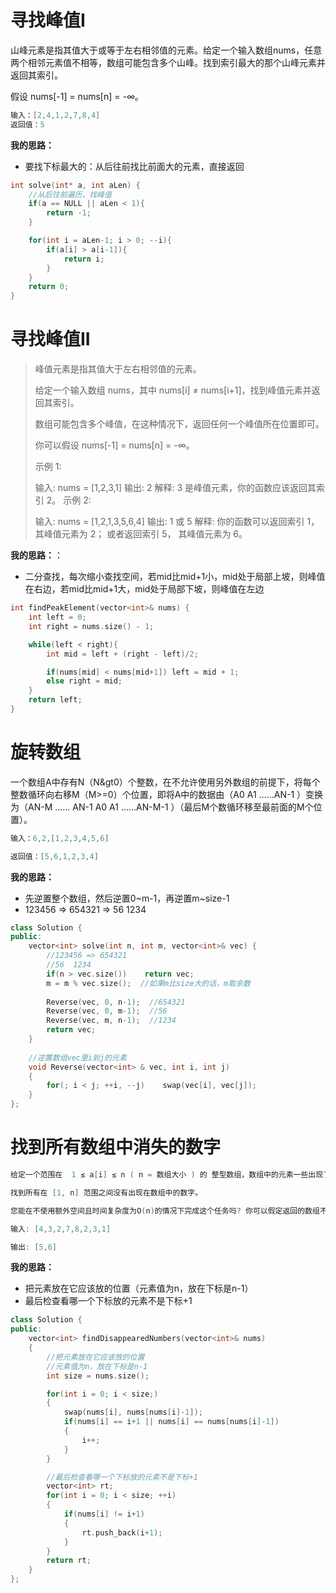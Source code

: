 # 寻找峰值I

山峰元素是指其值大于或等于左右相邻值的元素。给定一个输入数组nums，任意两个相邻元素值不相等，数组可能包含多个山峰。找到索引最大的那个山峰元素并返回其索引。

假设 nums[-1] = nums[n] = -∞。

```cpp
输入：[2,4,1,2,7,8,4]
返回值：5
```

**我的思路：**

- 要找下标最大的：从后往前找比前面大的元素，直接返回

```cpp
int solve(int* a, int aLen) {
    //从后往前遍历，找峰值
    if(a == NULL || aLen < 1){
        return -1;
    }

    for(int i = aLen-1; i > 0; --i){
        if(a[i] > a[i-1]){
            return i;
        }
    }
    return 0;
}
```

# 寻找峰值II

> 峰值元素是指其值大于左右相邻值的元素。
>
> 给定一个输入数组 nums，其中 nums[i] ≠ nums[i+1]，找到峰值元素并返回其索引。
>
> 数组可能包含多个峰值，在这种情况下，返回任何一个峰值所在位置即可。
>
> 你可以假设 nums[-1] = nums[n] = -∞。
>
> 示例 1:
>
> 输入: nums = [1,2,3,1]
> 输出: 2
> 解释: 3 是峰值元素，你的函数应该返回其索引 2。
> 示例 2:
>
> 输入: nums = [1,2,1,3,5,6,4]
> 输出: 1 或 5 
> 解释: 你的函数可以返回索引 1，其峰值元素为 2；
>   或者返回索引 5， 其峰值元素为 6。

**我的思路：**：

- 二分查找，每次缩小查找空间，若mid比mid+1小，mid处于局部上坡，则峰值在右边，若mid比mid+1大，mid处于局部下坡，则峰值在左边

```c
int findPeakElement(vector<int>& nums) {
    int left = 0;
    int right = nums.size() - 1;

    while(left < right){
        int mid = left + (right - left)/2;

        if(nums[mid] < nums[mid+1]) left = mid + 1;
        else right = mid;    
    }
    return left;
}
```

# 旋转数组

一个数组A中存有N（N&gt0）个整数，在不允许使用另外数组的前提下，将每个整数循环向右移M（M>=0）个位置，即将A中的数据由（A0 A1 ……AN-1 ）变换为（AN-M …… AN-1 A0 A1 ……AN-M-1 ）（最后M个数循环移至最前面的M个位置）。

```cpp
输入：6,2,[1,2,3,4,5,6]

返回值：[5,6,1,2,3,4]
```

**我的思路：**

- 先逆置整个数组，然后逆置0~m-1，再逆置m~size-1
- 123456 => 654321 => 56 1234

```cpp
class Solution {
public:
    vector<int> solve(int n, int m, vector<int>& vec) {
        //123456 => 654321
        //56  1234
        if(n > vec.size())    return vec;
        m = m % vec.size();  //如果m比size大的话，m取余数
        
        Reverse(vec, 0, n-1);  //654321
        Reverse(vec, 0, m-1);  //56
        Reverse(vec, m, n-1);  //1234
        return vec;
    }
    
    //逆置数组vec里i到j的元素
    void Reverse(vector<int> & vec, int i, int j)
    {
        for(; i < j; ++i, --j)    swap(vec[i], vec[j]);
    }
};
```

# 找到所有数组中消失的数字

```cpp
给定一个范围在  1 ≤ a[i] ≤ n ( n = 数组大小 ) 的 整型数组，数组中的元素一些出现了两次，另一些只出现一次。

找到所有在 [1, n] 范围之间没有出现在数组中的数字。

您能在不使用额外空间且时间复杂度为O(n)的情况下完成这个任务吗? 你可以假定返回的数组不算在额外空间内。

输入: [4,3,2,7,8,2,3,1]

输出: [5,6]
```

**我的思路：**

- 把元素放在它应该放的位置（元素值为n，放在下标是n-1）
- 最后检查看哪一个下标放的元素不是下标+1

```cpp
class Solution {
public:
    vector<int> findDisappearedNumbers(vector<int>& nums) 
    {
        //把元素放在它应该放的位置
        //元素值为n，放在下标是n-1
        int size = nums.size();

        for(int i = 0; i < size;)
        {
            swap(nums[i], nums[nums[i]-1]);
            if(nums[i] == i+1 || nums[i] == nums[nums[i]-1])
            {
                i++;
            }
        }

        //最后检查看哪一个下标放的元素不是下标+1
        vector<int> rt;
        for(int i = 0; i < size; ++i)
        {
            if(nums[i] != i+1)
            {
                rt.push_back(i+1);
            }
        }
        return rt;
    }
};
```

